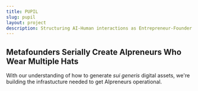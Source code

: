 ```yaml
---
title: PUPIL
slug: pupil
layout: project
description: Structuring AI-Human interactions as Entrepreneur-Founder interactions.
---
```


## Metafounders Serially Create AIpreneurs Who Wear Multiple Hats

With our understanding of how to generate *sui generis* digital assets, we're building the infrastucture needed to get AIpreneurs operational.
